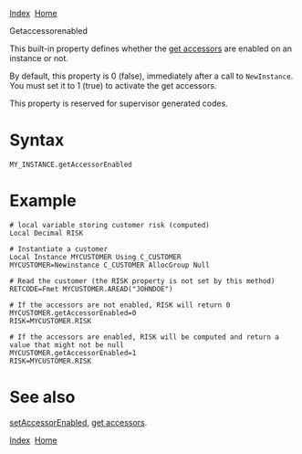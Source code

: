 [Index](index.html)  [Home](getting-started_home.html)

Getaccessorenabled

This built-in property defines whether the [get accessors](getting-started_glossary-a-e.html#accessors) are enabled on an instance or not.

By default, this property is 0 (false), immediately after a call to `NewInstance`. You must set it to 1 (true) to activate the get accessors.

This property is reserved for supervisor generated codes.

# Syntax

```
MY_INSTANCE.getAccessorEnabled
```

# Example

```
# local variable storing customer risk (computed)
Local Decimal RISK

# Instantiate a customer
Local Instance MYCUSTOMER Using C_CUSTOMER
MYCUSTOMER=Newinstance C_CUSTOMER AllocGroup Null

# Read the customer (the RISK property is not set by this method)
RETCODE=Fmet MYCUSTOMER.AREAD("JOHNDOE")

# If the accessors are not enabled, RISK will return 0
MYCUSTOMER.getAccessorEnabled=0
RISK=MYCUSTOMER.RISK

# If the accessors are enabled, RISK will be computed and return a value that might not be null
MYCUSTOMER.getAccessorEnabled=1
RISK=MYCUSTOMER.RISK
```

# See also

[setAccessorEnabled](4gl_setaccessorenabled.html), [get accessors](getting-started_glossary-a-e.html#accessors).

  

[Index](index.html)  [Home](getting-started_home.html)